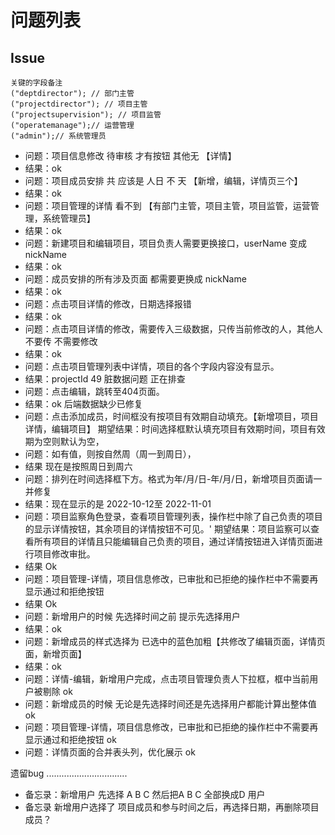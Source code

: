 


# 问题列表
## Issue
    关键的字段备注
    ("deptdirector"); // 部门主管
    ("projectdirector"); // 项目主管
    ("projectsupervision"); // 项目监管
    ("operatemanage");// 运营管理
    ("admin");// 系统管理员

- 问题：项目信息修改  待审核 才有按钮 其他无  【详情】
- 结果：ok
- 问题：项目成员安排  共 应该是 人日 不 天 【新增，编辑，详情页三个】
- 结果：ok
- 问题：项目管理的详情 看不到 【有部门主管，项目主管，项目监管，运营管理，系统管理员】 
- 结果：ok
- 问题：新建项目和编辑项目，项目负责人需要更换接口，userName 变成nickName 
- 结果：ok
- 问题：成员安排的所有涉及页面 都需要更换成 nickName 
- 结果：ok 
- 问题：点击项目详情的修改，日期选择报错 
- 结果：ok
- 问题：点击项目详情的修改，需要传入三级数据，只传当前修改的人，其他人不要传 不需要修改 
- 结果：ok
- 问题：点击项目管理列表中详情，项目的各个字段内容没有显示。
- 结果：projectId 49 脏数据问题 正在排查
- 问题：点击编辑，跳转至404页面。 
- 结果：ok 后端数据缺少已修复
- 问题：点击添加成员，时间框没有按项目有效期自动填充。【新增项目，项目详情，编辑项目】
期望结果：时间选择框默认填充项目有效期时间，项目有效期为空则默认为空，
- 问题：如有值，则按自然周（周一到周日），
- 结果 现在是按照周日到周六
- 问题：排列在时间选择框下方。格式为年/月/日-年/月/日，新增项目页面请一并修复
- 结果：现在显示的是 2022-10-12至 2022-11-01
- 问题：项目监察角色登录，查看项目管理列表，操作栏中除了自己负责的项目的显示详情按钮，其余项目的详情按钮不可见。'
期望结果：项目监察可以查看所有项目的详情且只能编辑自己负责的项目，通过详情按钮进入详情页面进行项目修改审批。
- 结果 Ok
- 问题：项目管理-详情，项目信息修改，已审批和已拒绝的操作栏中不需要再显示通过和拒绝按钮
- 结果 Ok
- 问题：新增用户的时候 先选择时间之前 提示先选择用户 
- 结果：ok
- 问题：新增成员的样式选择为 已选中的蓝色加粗【共修改了编辑页面，详情页面，新增页面】
- 结果：ok
- 问题：详情-编辑，新增用户完成，点击项目管理负责人下拉框，框中当前用户被剔除 ok
- 问题：新增成员的时候 无论是先选择时间还是先选择用户都能计算出整体值 ok
- 问题：项目管理-详情，项目信息修改，已审批和已拒绝的操作栏中不需要再显示通过和拒绝按钮 ok
- 问题：详情页面的合并表头列，优化展示 ok

遗留bug
................................
- 备忘录：新增用户 先选择 A  B  C  然后把A B C  全部换成D 用户
- 备忘录 新增用户选择了 项目成员和参与时间之后，再选择日期，再删除项目成员？